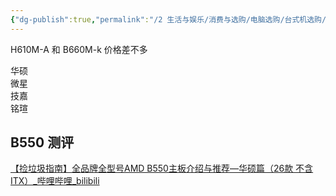 ```yaml
---
{"dg-publish":true,"permalink":"/2 生活与娱乐/消费与选购/电脑选购/台式机选购/主板/","title":"主板"}
---
```



H610M-A 和 B660M-k 价格差不多

华硕  
微星  
技嘉  
铭瑄

## B550 测评
[【捡垃圾指南】全品牌全型号AMD B550主板介绍与推荐—华硕篇（26款 不含ITX）\_哔哩哔哩_bilibili](https://www.bilibili.com/video/BV1WP411P7b2/?spm_id_from=333.337.search-card.all.click&vd_source=20cb3e7c6ad3d64f0eb2d763ff005080)